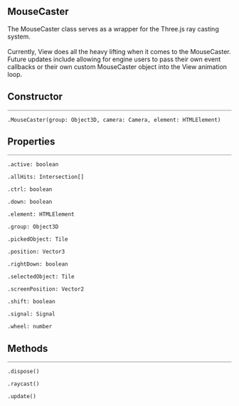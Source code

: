 ## MouseCaster

<div class='description'>
The MouseCaster class serves as a wrapper for the Three.js ray casting system.<br><br>
Currently, View does all the heavy lifting when it comes to the MouseCaster. Future updates include allowing for engine users to pass their own event callbacks or their own custom MouseCaster object into the View animation loop.
</div>

## Constructor
<hr style='width:100%; opacity:.5;' />

`.MouseCaster(group: Object3D, camera: Camera, element: HTMLElement)`

## Properties
<hr style='width:100%; opacity:.5;' />

`.active: boolean`

`.allHits: Intersection[]`

`.ctrl: boolean`

`.down: boolean`

`.element: HTMLElement`

`.group: Object3D`

`.pickedObject: Tile`

`.position: Vector3`

`.rightDown: boolean`

`.selectedObject: Tile`

`.screenPosition: Vector2`

`.shift: boolean`

`.signal: Signal`

`.wheel: number`

## Methods
<hr style='width:100%; opacity:.5;' />

`.dispose()`

`.raycast()`

`.update()`